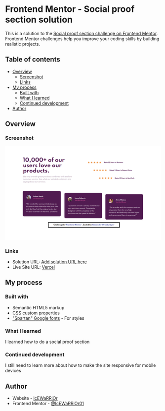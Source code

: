 # Frontend Mentor - Social proof section solution

This is a solution to the [Social proof section challenge on Frontend Mentor](https://www.frontendmentor.io/challenges/social-proof-section-6e0qTv_bA). Frontend Mentor challenges help you improve your coding skills by building realistic projects. 

## Table of contents

- [Overview](#overview)
  - [Screenshot](#screenshot)
  - [Links](#links)
- [My process](#my-process)
  - [Built with](#built-with)
  - [What I learned](#what-i-learned)
  - [Continued development](#continued-development)
- [Author](#author)

## Overview

### Screenshot

![](./screenshot.png)

### Links

- Solution URL: [Add solution URL here](https://your-solution-url.com)
- Live Site URL: [Vercel](https://social-proof-section-snowy-two.vercel.app/)

## My process

### Built with

- Semantic HTML5 markup
- CSS custom properties
- ["Spartan" Google fonts](https://fonts.google.com/specimen/Spartan?preview.text_type=custom) - For styles

### What I learned

I learned how to do a social proof section 

### Continued development

I still need to learn more about how to make the site responsive for mobile devices 

## Author

- Website - [IcEWaRRiOr](https://icewarriorblog.wordpress.com)
- Frontend Mentor - [@IcEWaRRiOr01](https://www.frontendmentor.io/profile/IcEWaRRiOr01/)
